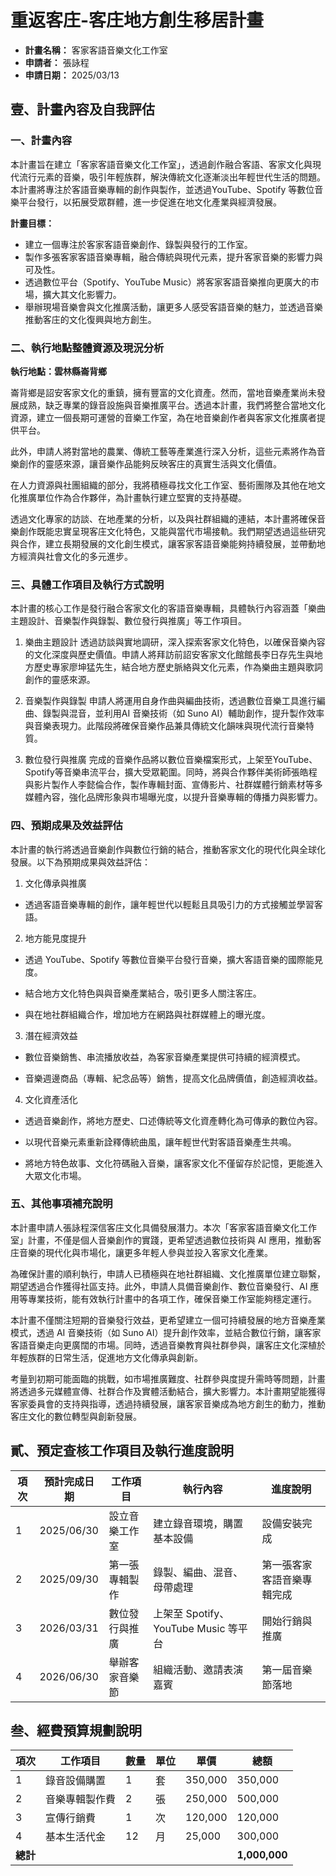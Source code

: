 # 重返客庄-客庄地方創生移居計畫

- **計畫名稱：** 客家客語音樂文化工作室
- **申請者：** 張詠程
- **申請日期：** 2025/03/13

## 壹、計畫內容及自我評估

### 一、計畫內容

本計畫旨在建立「客家客語音樂文化工作室」，透過創作融合客語、客家文化與現代流行元素的音樂，吸引年輕族群，解決傳統文化逐漸淡出年輕世代生活的問題。本計畫將專注於客語音樂專輯的創作與製作，並透過YouTube、Spotify 等數位音樂平台發行，以拓展受眾群體，進一步促進在地文化產業與經濟發展。

**計畫目標：**

 - 建立一個專注於客家客語音樂創作、錄製與發行的工作室。
 - 製作多張客家客語音樂專輯，融合傳統與現代元素，提升客家音樂的影響力與可及性。
 - 透過數位平台（Spotify、YouTube Music）將客家客語音樂推向更廣大的市場，擴大其文化影響力。
 - 舉辦現場音樂會與文化推廣活動，讓更多人感受客語音樂的魅力，並透過音樂推動客庄的文化復興與地方創生。



### 二、執行地點整體資源及現況分析

**執行地點：雲林縣崙背鄉**

崙背鄉是詔安客家文化的重鎮，擁有豐富的文化資產。然而，當地音樂產業尚未發展成熟，缺乏專業的錄音設施與音樂推廣平台。透過本計畫，我們將整合當地文化資源，建立一個長期可運營的音樂工作室，為在地音樂創作者與客家文化推廣者提供平台。

此外，申請人將對當地的農業、傳統工藝等產業進行深入分析，這些元素將作為音樂創作的靈感來源，讓音樂作品能夠反映客庄的真實生活與文化價值。

在人力資源與社團組織的部分，我將積極尋找文化工作室、藝術團隊及其他在地文化推廣單位作為合作夥伴，為計畫執行建立堅實的支持基礎。

透過文化專家的訪談、在地產業的分析，以及與社群組織的連結，本計畫將確保音樂創作既能忠實呈現客庄文化特色，又能與當代市場接軌。我們期望透過這些研究與合作，建立長期發展的文化創生模式，讓客家客語音樂能夠持續發展，並帶動地方經濟與社會文化的多元進步。


### 三、具體工作項目及執行方式說明

本計畫的核心工作是發行融合客家文化的客語音樂專輯，具體執行內容涵蓋「樂曲主題設計、音樂製作與錄製、數位發行與推廣」等工作項目。

1. 樂曲主題設計
透過訪談與實地調研，深入探索客家文化特色，以確保音樂內容的文化深度與歷史價值。申請人將拜訪前詔安客家文化館館長李日存先生與地方歷史專家廖坤猛先生，結合地方歷史脈絡與文化元素，作為樂曲主題與歌詞創作的靈感來源。

2. 音樂製作與錄製
申請人將運用自身作曲與編曲技術，透過數位音樂工具進行編曲、錄製與混音，並利用AI 音樂技術（如 Suno AI）輔助創作，提升製作效率與音樂表現力。此階段將確保音樂作品兼具傳統文化韻味與現代流行音樂特質。

3. 數位發行與推廣
完成的音樂作品將以數位音樂檔案形式，上架至YouTube、Spotify等音樂串流平台，擴大受眾範圍。同時，將與合作夥伴美術師張皓程與影片製作人李懿倫合作，製作專輯封面、宣傳影片、社群媒體行銷素材等多媒體內容，強化品牌形象與市場曝光度，以提升音樂專輯的傳播力與影響力。

### 四、預期成果及效益評估

本計畫的執行將透過音樂創作與數位行銷的結合，推動客家文化的現代化與全球化發展。以下為預期成果與效益評估：

1. 文化傳承與推廣
- 透過客語音樂專輯的創作，讓年輕世代以輕鬆且具吸引力的方式接觸並學習客語。

2. 地方能見度提升

- 透過 YouTube、Spotify 等數位音樂平台發行音樂，擴大客語音樂的國際能見度。

- 結合地方文化特色與與音樂產業結合，吸引更多人關注客庄。

- 與在地社群組織合作，增加地方在網路與社群媒體上的曝光度。

3. 潛在經濟效益

- 數位音樂銷售、串流播放收益，為客家音樂產業提供可持續的經濟模式。

- 音樂週邊商品（專輯、紀念品等）銷售，提高文化品牌價值，創造經濟收益。

4. 文化資產活化

- 透過音樂創作，將地方歷史、口述傳統等文化資產轉化為可傳承的數位內容。

- 以現代音樂元素重新詮釋傳統曲風，讓年輕世代對客語音樂產生共鳴。

- 將地方特色故事、文化符碼融入音樂，讓客家文化不僅留存於記憶，更能進入大眾文化市場。

### 五、其他事項補充說明

本計畫申請人張詠程深信客庄文化具備發展潛力。本次「客家客語音樂文化工作室」計畫，不僅是個人音樂創作的實踐，更希望透過數位技術與 AI 應用，推動客庄音樂的現代化與市場化，讓更多年輕人參與並投入客家文化產業。

為確保計畫的順利執行，申請人已積極與在地社群組織、文化推廣單位建立聯繫，期望透過合作獲得社區支持。此外，申請人具備音樂創作、數位音樂發行、AI 應用等專業技術，能有效執行計畫中的各項工作，確保音樂工作室能夠穩定運行。


本計畫不僅關注短期的音樂發行效益，更希望建立一個可持續發展的地方音樂產業模式，透過 AI 音樂技術（如 Suno AI）提升創作效率，並結合數位行銷，讓客家客語音樂走向更廣闊的市場。同時，透過音樂教育與社群參與，讓客庄文化深植於年輕族群的日常生活，促進地方文化傳承與創新。



考量到初期可能面臨的挑戰，如市場推廣難度、社群參與度提升需時等問題，計畫將透過多元媒體宣傳、社群合作及實體活動結合，擴大影響力。本計畫期望能獲得客家委員會的支持與指導，透過持續發展，讓客家音樂成為地方創生的動力，推動客庄文化的數位轉型與創新發展。


## 貳、預定查核工作項目及執行進度說明

| 項次 | 預計完成日期     | 工作項目    | 執行內容                          | 進度說明          |
| -- | ---------- | ------- | ----------------------------- | ------------- |
| 1  | 2025/06/30 | 設立音樂工作室 | 建立錄音環境，購置基本設備                 | 設備安裝完成        |
| 2  | 2025/09/30 | 第一張專輯製作 | 錄製、編曲、混音、母帶處理                 | 第一張客家客語音樂專輯完成 |
| 3  | 2026/03/31 | 數位發行與推廣 | 上架至 Spotify、YouTube Music 等平台 | 開始行銷與推廣       |
| 4  | 2026/06/30 | 舉辦客家音樂節 | 組織活動、邀請表演嘉賓                   | 第一屆音樂節落地      |

## 叁、經費預算規劃說明

| 項次     | 工作項目    | 數量 | 單位 | 單價      | 總額            |
| ------ | ------- | -- | -- | ------- | ------------- |
| 1      | 錄音設備購置  | 1  | 套  | 350,000 | 350,000       |
| 2      | 音樂專輯製作費 | 2  | 張  | 250,000 | 500,000       |
| 3      | 宣傳行銷費   | 1  | 次  | 120,000 | 120,000       |
| 4      | 基本生活代金  | 12 | 月  | 25,000  | 300,000       |
| **總計** |         |    |    |         | **1,000,000** |






